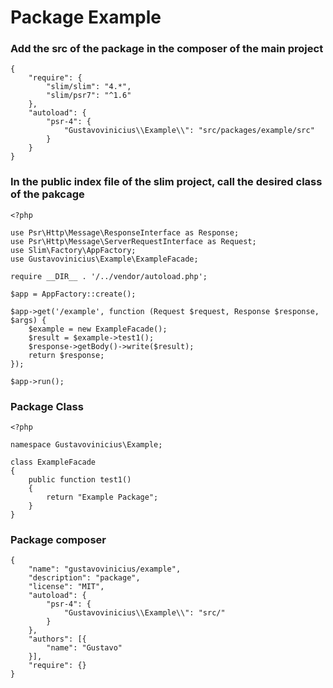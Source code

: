 # Package Example

### Add the src of the package in the composer of the main project
```
{
    "require": {
        "slim/slim": "4.*",
        "slim/psr7": "^1.6"
    },
    "autoload": {
        "psr-4": {
            "Gustavovinicius\\Example\\": "src/packages/example/src"
        }
    }
}
```

### In the public index file of the slim project, call the desired class of the pakcage
```
<?php

use Psr\Http\Message\ResponseInterface as Response;
use Psr\Http\Message\ServerRequestInterface as Request;
use Slim\Factory\AppFactory;
use Gustavovinicius\Example\ExampleFacade;

require __DIR__ . '/../vendor/autoload.php';

$app = AppFactory::create();

$app->get('/example', function (Request $request, Response $response, $args) {
    $example = new ExampleFacade();
    $result = $example->test1();
    $response->getBody()->write($result);
    return $response;
});

$app->run();
```

### Package Class
```
<?php

namespace Gustavovinicius\Example;

class ExampleFacade
{
    public function test1()
    {
        return "Example Package";
    }
}
```

### Package composer
```
{
    "name": "gustavovinicius/example",
    "description": "package",
    "license": "MIT",
    "autoload": {
        "psr-4": {
            "Gustavovinicius\\Example\\": "src/"
        }
    },
    "authors": [{
        "name": "Gustavo"
    }],
    "require": {}
}
```
